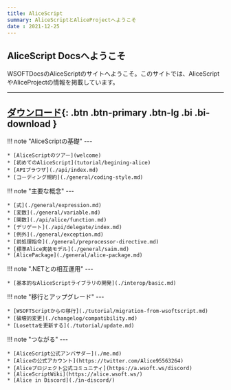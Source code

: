 ```yaml
---
title: AliceScript
summary: AliceScriptとAliceProjectへようこそ
date : 2021-12-25
---
```


## AliceScript Docsへようこそ
WSOFTDocsのAliceScriptのサイトへようこそ。このサイトでは、AliceScriptやAliceProjectの情報を掲載しています。

---
[ ダウンロード](./download.md){: .btn .btn-primary .btn-lg .bi .bi-download }
---

!!! note "AliceScriptの基礎"
    ---
    
    * [AliceScriptのツアー](welcome)
    * [初めてのAliceScript](tutorial/begining-alice)
    * [APIブラウザ](./api/index.md)
    * [コーディング規約](./general/coding-style.md)

!!! note "主要な概念"
    ---

    * [式](./general/expression.md)
    * [変数](./general/variable.md)
    * [関数](./api/alice/function.md)
    * [デリゲート](./api/delegate/index.md)
    * [例外](./general/exception.md)
    * [前処理指令](./general/preprocessor-directive.md)
    * [標準Alice実装モデル](./general/saim.md)
    * [AlicePackage](./general/alice-package.md)

!!! note ".NETとの相互運用"
    ---

    * [基本的なAliceScriptライブラリの開発](./interop/basic.md)

!!! note "移行とアップグレード"
    ---
    
    * [WSOFTScriptからの移行](./tutorial/migration-from-wsoftscript.md)
    * [破壊的変更](./changelog/compatibility.md)
    * [Losettaを更新する](./tutorial/update.md)

!!! note "つながる"
    ---

    * [AliceScript公式アンバサダー](./me.md)
    * [Aliceの公式アカウント](https://twitter.com/Alice95563264)
    * [Aliceプロジェクト公式コミュニティ](https://a.wsoft.ws/discord)
    * [AliceScriptWiki](https://alice.wsoft.ws/)
    * [Alice in Discord](./in-discord/)